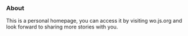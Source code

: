 ### About
This is a personal homepage, you can access it by visiting wo.js.org and look forward to sharing more stories with you.
